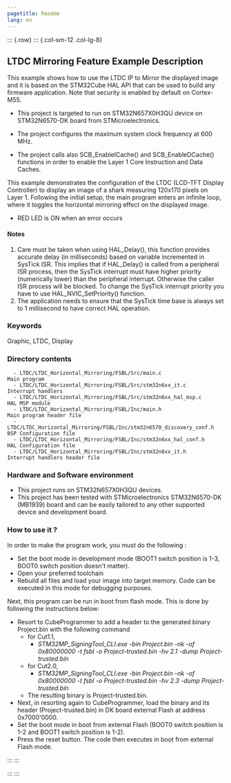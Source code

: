 ```yaml
---
pagetitle: Readme
lang: en
---
```

::: {.row}
::: {.col-sm-12 .col-lg-8}


## <b>LTDC Mirroring Feature Example Description</b>

This example shows how to use the LTDC IP to Mirror the displayed image and it is based on the STM32Cube HAL API
that can be used to build any firmware application. Note that security is enabled by default on Cortex-M55.

- This project is targeted to run on STM32N657X0H3QU device on STM32N6570-DK board from STMicroelectronics.  
- The project configures the maximum system clock frequency at 600 MHz.

- The project calls also SCB_EnableICache() and SCB_EnableDCache() functions in order to enable the Layer 1 Core Instruction and Data Caches.

This example demonstrates the configuration of the LTDC (LCD-TFT Display Controller) to display an image 
of a shark measuring 120x170 pixels on Layer 1. Following the initial setup, the main program enters an infinite loop, 
where it toggles the horizontal mirroring effect on the displayed image.

- RED LED is ON when an error occurs

#### <b>Notes</b>

 1. Care must be taken when using HAL_Delay(), this function provides accurate delay (in milliseconds)
    based on variable incremented in SysTick ISR. This implies that if HAL_Delay() is called from
    a peripheral ISR process, then the SysTick interrupt must have higher priority (numerically lower)
    than the peripheral interrupt. Otherwise the caller ISR process will be blocked.
    To change the SysTick interrupt priority you have to use HAL_NVIC_SetPriority() function.
 2. The application needs to ensure that the SysTick time base is always set to 1 millisecond
    to have correct HAL operation.

### <b>Keywords</b>

Graphic, LTDC, Display

### <b>Directory contents</b>

      - LTDC/LTDC_Horizontal_Mirroring/FSBL/Src/main.c                         Main program
      - LTDC/LTDC_Horizontal_Mirroring/FSBL/Src/stm32n6xx_it.c                 Interrupt handlers
      - LTDC/LTDC_Horizontal_Mirroring/FSBL/Src/stm32n6xx_hal_msp.c            HAL MSP module
      - LTDC/LTDC_Horizontal_Mirroring/FSBL/Inc/main.h                         Main program header file
      - LTDC/LTDC_Horizontal_Mirroring/FSBL/Inc/stm32n6570_discovery_conf.h    BSP Configuration file
      - LTDC/LTDC_Horizontal_Mirroring/FSBL/Inc/stm32n6xx_hal_conf.h           HAL Configuration file
      - LTDC/LTDC_Horizontal_Mirroring/FSBL/Inc/stm32n6xx_it.h                 Interrupt handlers header file


### <b>Hardware and Software environment</b>

  - This project runs on STM32N657X0H3QU devices.
  - This project has been tested with STMicroelectronics STM32N6570-DK (MB1939)
    board and can be easily tailored to any other supported device
    and development board.

### <b>How to use it ?</b>

In order to make the program work, you must do the following :

 - Set the boot mode in development mode (BOOT1 switch position is 1-3, BOOT0 switch position doesn't matter).
 - Open your preferred toolchain
 - Rebuild all files and load your image into target memory. Code can be executed in this mode for debugging purposes.

 Next, this program can be run in boot from flash mode. This is done by following the instructions below:
 
 - Resort to CubeProgrammer to add a header to the generated binary Project.bin with the following command
   - for Cut1.1,
     - *STM32MP_SigningTool_CLI.exe -bin Project.bin -nk -of 0x80000000 -t fsbl -o Project-trusted.bin -hv 2.1 -dump Project-trusted.bin*
   - for Cut2.0, 
      - *STM32MP_SigningTool_CLI.exe -bin Project.bin -nk -of 0x80000000 -t fsbl -o Project-trusted.bin -hv 2.3 -dump Project-trusted.bin*
   - The resulting binary is Project-trusted.bin.
 - Next, in resorting again to CubeProgrammer, load the binary and its header (Project-trusted.bin) in DK board external Flash at address 0x7000'0000.
 - Set the boot mode in boot from external Flash (BOOT0 switch position is 1-2 and BOOT1 switch position is 1-2).
 - Press the reset button. The code then executes in boot from external Flash mode.



:::
:::


:::
:::

